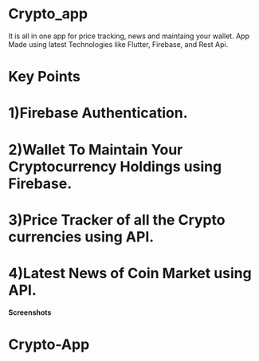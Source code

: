 
# Crypto_app
 It is all in one app for price tracking, news and maintaing your wallet.
 App Made using latest Technologies like Flutter, Firebase, and Rest Api. 

#  Key Points
# 1)Firebase Authentication.
# 2)Wallet To Maintain Your Cryptocurrency Holdings using Firebase.
# 3)Price Tracker of all the Crypto currencies using API.
# 4)Latest News of Coin Market using API.    

**Screenshots**


# Crypto-App

